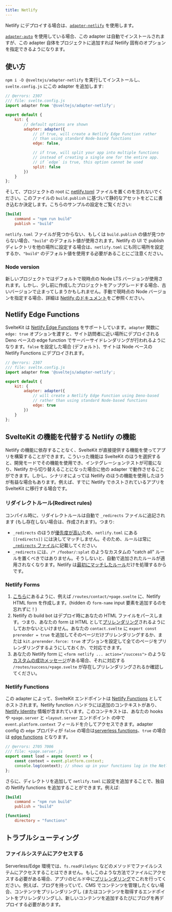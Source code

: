 ```yaml
---
title: Netlify
---
```


Netlify にデプロイする場合は、[`adapter-netlify`](https://github.com/sveltejs/kit/tree/main/packages/adapter-netlify) を使用します。

[`adapter-auto`](adapter-auto) を使用している場合、この adapter は自動でインストールされますが、この adapter 自体をプロジェクトに追加すれば Netlify 固有のオプションを指定できるようになります。

## 使い方 <!--usage-->

`npm i -D @sveltejs/adapter-netlify` を実行してインストールし、`svelte.config.js` にこの adapter を追加します:

```js
// @errors: 2307
/// file: svelte.config.js
import adapter from '@sveltejs/adapter-netlify';

export default {
	kit: {
		// default options are shown
		adapter: adapter({
			// if true, will create a Netlify Edge Function rather
			// than using standard Node-based functions
			edge: false,

			// if true, will split your app into multiple functions
			// instead of creating a single one for the entire app.
			// if `edge` is true, this option cannot be used
			split: false
		})
	}
};
```

そして、プロジェクトの root に [netlify.toml](https://docs.netlify.com/configure-builds/file-based-configuration) ファイルを置くのを忘れないでください。このファイルの `build.publish` に基づいて静的なアセットをどこに書き込むか決定します。こちらのサンプルの設定をご覧ください:

```toml
[build]
	command = "npm run build"
	publish = "build"
```

`netlify.toml` ファイルが見つからない、もしくは `build.publish` の値が見つからない場合、`"build"` のデフォルト値が使用されます。Netlify の UI で publish ディレクトリを他の場所に設定する場合は、`netlify.toml` にも同じ場所を設定するか、`"build"` のデフォルト値を使用する必要があることにご注意ください。

### Node version

新しいプロジェクトではデフォルトで現時点の Node LTS バージョンが使用されます。しかし、少し前に作成したプロジェクトをアップグレードする場合、古いバージョンで止まってしまうかもしれません。手動で現時点の Node バージョンを指定する場合、詳細は [Netlify のドキュメント](https://docs.netlify.com/configure-builds/manage-dependencies/#node-js-and-javascript)をご参照ください。

## Netlify Edge Functions

SvelteKit は [Netlify Edge Functions](https://docs.netlify.com/netlify-labs/experimental-features/edge-functions/) をサポートしています。`adapter` 関数に `edge: true` オプションを渡すと、サイト訪問者に近い場所にデプロイされる Deno ベースの edge function でサーバーサイドレンダリングが行われるようになります。`false` を設定した場合 (デフォルト)、サイトは Node ベースの Netlify Functions にデプロイされます。

```js
// @errors: 2307
/// file: svelte.config.js
import adapter from '@sveltejs/adapter-netlify';

export default {
	kit: {
		adapter: adapter({
			// will create a Netlify Edge Function using Deno-based
			// rather than using standard Node-based functions
			edge: true
		})
	}
};
```

## SvelteKit の機能を代替する Netlify の機能 <!--netlify-alternatives-to-sveltekit-functionality-->

Netlify の機能に依存することなく、SvelteKit が直接提供する機能を使ってアプリを構築することができます。こういった機能は SvelteKit のほうを選択すると、開発モードでその機能を使用でき、インテグレーションテストが可能になり、Netlify から切り替えることになった場合に他の adapter で動作させることができます。しかし、シナリオによっては Netlify のほうの機能を使用したほうが有益な場合もあります。例えば、すでに Netlify でホストされているアプリを SvelteKit に移行する場合です。

### リダイレクトルール(Redirect rules)

コンパイル時に、リダイレクトルールは自動で `_redirects` ファイルに追記されます (もし存在しない場合は、作成されます)。つまり:

- `_redirects` のほうが[優先度が高い](https://docs.netlify.com/routing/redirects/#rule-processing-order)ため、`netlify.toml` にある `[[redirects]]` には決してマッチしません。そのため、ルールは常に [`_redirects` ファイル](https://docs.netlify.com/routing/redirects/#syntax-for-the-redirects-file)に記載してください。
- `_redirects` には、`/* /foobar/:splat` のようなカスタムの "catch all" ルールを置くべきではありません。そうしないと、自動で追加されたルールが適用されなくなります。Netlify は[最初にマッチしたルール](https://docs.netlify.com/routing/redirects/#rule-processing-order)だけを処理するからです。

### Netlify Forms

1. [こちら](https://docs.netlify.com/forms/setup/#html-forms)にあるように、例えば `/routes/contact/+page.svelte` に、Netlify HTML form を作成します。(hidden の `form-name` input 要素を追加するのを忘れずに！)
2. Netlify の build bot はデプロイ時にあなたの HTML ファイルをパースします。つまり、あなたの form は HTML として[プリレンダリング](https://kit.svelte.jp/docs/page-options#prerender)されるようにしておかないといけません。あなたの `contact.svelte` に `export const prerender = true` を追加してそのページだけプリレンダリングするか、または `kit.prerender.force: true` オプションを設定して全てのページをプリレンダリングするようにしておくか、で対応できます。
3. あなたの Netlify form に `<form netlify ... action="/success">` のような[カスタムの成功メッセージ](https://docs.netlify.com/forms/setup/#success-messages)がある場合、それに対応する `/routes/success/+page.svelte` が存在しプリレンダリングされるか確認してください。

### Netlify Functions

この adapter によって、SvelteKit エンドポイントは [Netlify Functions](https://docs.netlify.com/functions/overview/) としてホストされます。Netlify function ハンドラには追加のコンテキストがあり、[Netlify Identity](https://docs.netlify.com/visitor-access/identity/) 情報が含まれています。このコンテキストは、あなたの hooks や `+page.server` と `+layout.server` エンドポイント の中で `event.platform.context` フィールドを介してアクセスできます。adapter config の `edge` プロパティが `false` の場合は[serverless functions](https://docs.netlify.com/functions/overview/)、`true` の場合は [edge functions](https://docs.netlify.com/edge-functions/overview/#app) となります。

```js
// @errors: 2705 7006
/// file: +page.server.js
export const load = async (event) => {
	const context = event.platform.context;
	console.log(context); // shows up in your functions log in the Netlify app
};
```

さらに、ディレクトリを追加して `netlify.toml` に設定を追加することで、独自の Netlify functions を追加することができます。例えば:

```toml
[build]
	command = "npm run build"
	publish = "build"

[functions]
	directory = "functions"
```

## トラブルシューティング <!--troubleshooting-->

### ファイルシステムにアクセスする <!--accessing-the-file-system-->

Serverless/Edge 環境では、`fs.readFileSync` などのメソッドでファイルシステムにアクセスすることはできません。もしこのような方法でファイルにアクセスする必要がある場合、アプリのビルド中に[プリレンダリング](https://kit.svelte.jp/docs/page-options#prerender)でこれを行ってください。例えば、ブログを持っていて、CMS でコンテンツを管理したくない場合、コンテンツをプリレンダリングし (またはコンテンツを取得するエンドポイントをプリレンダリングし)、新しいコンテンツを追加するたびにブログを再デプロイする必要があります。
